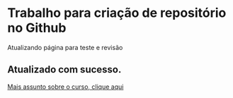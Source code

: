 # Trabalho para criação de repositório no Github 

Atualizando página para teste e revisão

## Atualizado com sucesso.
[Mais assunto sobre o curso, clique aqui](https://www.dio.me)
